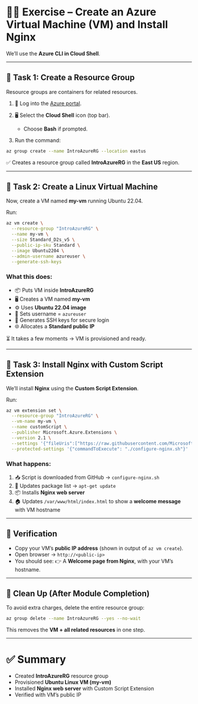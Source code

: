 # 🧑‍💻 Exercise – Create an Azure Virtual Machine (VM) and Install Nginx

We’ll use the **Azure CLI in Cloud Shell**.

---

## 📝 Task 1: Create a Resource Group

Resource groups are containers for related resources.

1. 🔑 Log into the [Azure portal](https://portal.azure.com).
2. 🖥 Select the **Cloud Shell** icon (top bar).

   * Choose **Bash** if prompted.
3. Run the command:

```bash
az group create --name IntroAzureRG --location eastus
```

✅ Creates a resource group called **IntroAzureRG** in the **East US** region.

---

## 📝 Task 2: Create a Linux Virtual Machine

Now, create a VM named **my-vm** running Ubuntu 22.04.

Run:

```bash
az vm create \
  --resource-group "IntroAzureRG" \
  --name my-vm \
  --size Standard_D2s_v5 \
  --public-ip-sku Standard \
  --image Ubuntu2204 \
  --admin-username azureuser \
  --generate-ssh-keys
```

### What this does:

* 📦 Puts VM inside **IntroAzureRG**
* 🖥 Creates a VM named **my-vm**
* ⚙ Uses **Ubuntu 22.04 image**
* 👤 Sets username = `azureuser`
* 🔑 Generates SSH keys for secure login
* 🌐 Allocates a **Standard public IP**

⏳ It takes a few moments → VM is provisioned and ready.

---

## 📝 Task 3: Install Nginx with Custom Script Extension

We’ll install **Nginx** using the **Custom Script Extension**.

Run:

```bash
az vm extension set \
  --resource-group "IntroAzureRG" \
  --vm-name my-vm \
  --name customScript \
  --publisher Microsoft.Azure.Extensions \
  --version 2.1 \
  --settings '{"fileUris":["https://raw.githubusercontent.com/MicrosoftDocs/mslearn-welcome-to-azure/master/configure-nginx.sh"]}' \
  --protected-settings '{"commandToExecute": "./configure-nginx.sh"}'
```

### What happens:

1. 📥 Script is downloaded from GitHub → `configure-nginx.sh`
2. 🔄 Updates package list → `apt-get update`
3. 📦 Installs **Nginx web server**
4. 🏠 Updates `/var/www/html/index.html` to show a **welcome message** with VM hostname

---

## 🎉 Verification

* Copy your VM’s **public IP address** (shown in output of `az vm create`).
* Open browser → `http://<public-ip>`
* You should see:
  👉 A **Welcome page from Nginx**, with your VM’s hostname.

---

## 🧹 Clean Up (After Module Completion)

To avoid extra charges, delete the entire resource group:

```bash
az group delete --name IntroAzureRG --yes --no-wait
```

This removes the **VM + all related resources** in one step.

---

# ✅ Summary

* Created **IntroAzureRG** resource group
* Provisioned **Ubuntu Linux VM (my-vm)**
* Installed **Nginx web server** with Custom Script Extension
* Verified with VM’s public IP
